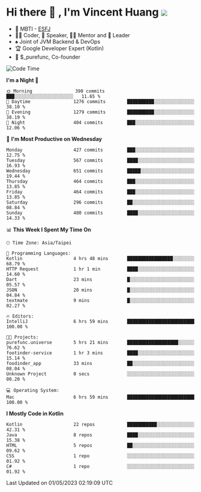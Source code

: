 # Hi there 👋 , I'm Vincent Huang ![](https://komarev.com/ghpvc/?username=Jian-Min-Huang)
- 👀 MBTI - [ESFJ](https://www.16personalities.com/esfj-personality)
- 👨‍💻 Coder, 🎤 Speaker, 👨‍🏫 Mentor and 🚀 Leader
- ♠️ Joint of JVM Backend & DevOps
- 🏆 Google Developer Expert (Kotlin)
- 💼 $_purefunc, Co-founder

<!--START_SECTION:waka-->
![Code Time](http://img.shields.io/badge/Code%20Time-1%2C967%20hrs%2042%20mins-blue)

**I'm a Night 🦉** 

```text
🌞 Morning                390 commits         ███░░░░░░░░░░░░░░░░░░░░░░   11.65 % 
🌆 Daytime                1276 commits        ██████████░░░░░░░░░░░░░░░   38.10 % 
🌃 Evening                1279 commits        ██████████░░░░░░░░░░░░░░░   38.19 % 
🌙 Night                  404 commits         ███░░░░░░░░░░░░░░░░░░░░░░   12.06 % 
```
📅 **I'm Most Productive on Wednesday** 

```text
Monday                   427 commits         ███░░░░░░░░░░░░░░░░░░░░░░   12.75 % 
Tuesday                  567 commits         ████░░░░░░░░░░░░░░░░░░░░░   16.93 % 
Wednesday                651 commits         █████░░░░░░░░░░░░░░░░░░░░   19.44 % 
Thursday                 464 commits         ███░░░░░░░░░░░░░░░░░░░░░░   13.85 % 
Friday                   464 commits         ███░░░░░░░░░░░░░░░░░░░░░░   13.85 % 
Saturday                 296 commits         ██░░░░░░░░░░░░░░░░░░░░░░░   08.84 % 
Sunday                   480 commits         ████░░░░░░░░░░░░░░░░░░░░░   14.33 % 
```


📊 **This Week I Spent My Time On** 

```text
🕑︎ Time Zone: Asia/Taipei

💬 Programming Languages: 
Kotlin                   4 hrs 48 mins       █████████████████░░░░░░░░   68.79 % 
HTTP Request             1 hr 1 min          ████░░░░░░░░░░░░░░░░░░░░░   14.60 % 
Dart                     23 mins             █░░░░░░░░░░░░░░░░░░░░░░░░   05.57 % 
JSON                     20 mins             █░░░░░░░░░░░░░░░░░░░░░░░░   04.84 % 
textmate                 9 mins              █░░░░░░░░░░░░░░░░░░░░░░░░   02.27 % 

🔥 Editors: 
IntelliJ                 6 hrs 59 mins       █████████████████████████   100.00 % 

🐱‍💻 Projects: 
purefunc.universe        5 hrs 21 mins       ███████████████████░░░░░░   76.62 % 
footinder-service        1 hr 3 mins         ████░░░░░░░░░░░░░░░░░░░░░   15.14 % 
foodinder_app            33 mins             ██░░░░░░░░░░░░░░░░░░░░░░░   08.04 % 
Unknown Project          0 secs              ░░░░░░░░░░░░░░░░░░░░░░░░░   00.20 % 

💻 Operating System: 
Mac                      6 hrs 59 mins       █████████████████████████   100.00 % 
```

**I Mostly Code in Kotlin** 

```text
Kotlin                   22 repos            ███████████░░░░░░░░░░░░░░   42.31 % 
Java                     8 repos             ████░░░░░░░░░░░░░░░░░░░░░   15.38 % 
HTML                     5 repos             ██░░░░░░░░░░░░░░░░░░░░░░░   09.62 % 
CSS                      1 repo              ░░░░░░░░░░░░░░░░░░░░░░░░░   01.92 % 
C#                       1 repo              ░░░░░░░░░░░░░░░░░░░░░░░░░   01.92 % 
```




 Last Updated on 01/05/2023 02:19:09 UTC
<!--END_SECTION:waka-->
